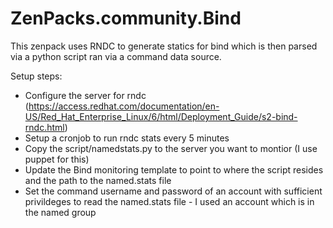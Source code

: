 # ZenPacks.community.Bind

This zenpack uses RNDC to generate statics for bind which is then parsed via a python script ran via a command data source.

Setup steps:

- Configure the server for rndc 
    (https://access.redhat.com/documentation/en-US/Red_Hat_Enterprise_Linux/6/html/Deployment_Guide/s2-bind-rndc.html)
- Setup a cronjob to run rndc stats every 5 minutes
- Copy the script/namedstats.py to the server you want to montior (I use puppet for this)
- Update the Bind monitoring template to point to where the script resides and the path to the named.stats file
- Set the command username and password of an account with sufficient privildeges to read the named.stats file -  I used an account which is in the named group

